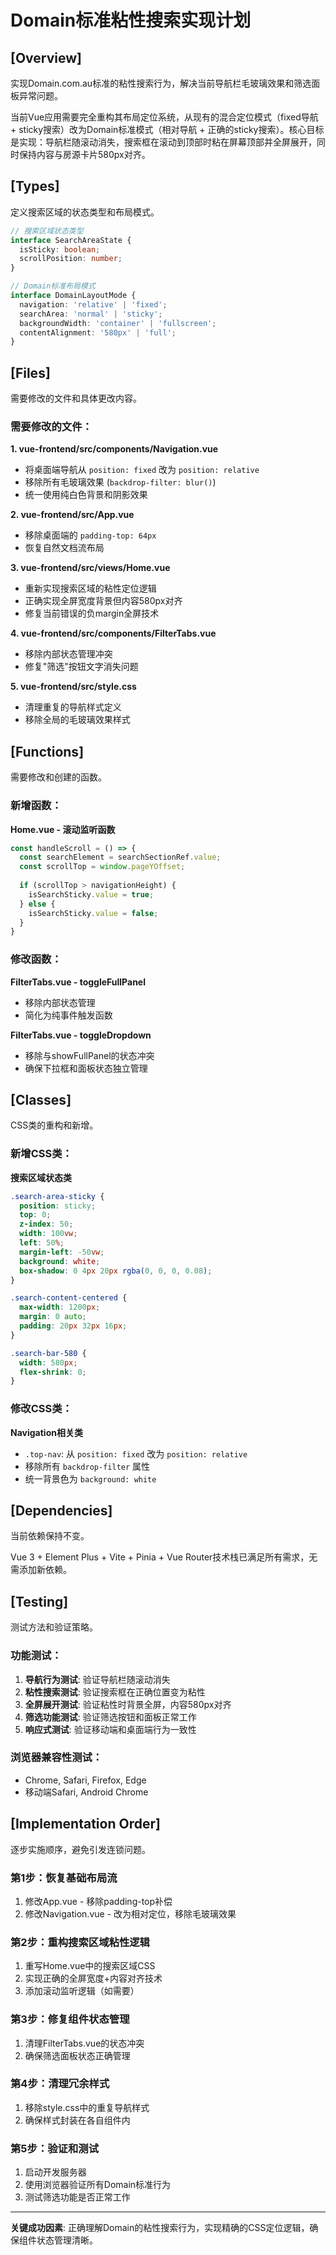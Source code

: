 # Domain标准粘性搜索实现计划

## [Overview]
实现Domain.com.au标准的粘性搜索行为，解决当前导航栏毛玻璃效果和筛选面板异常问题。

当前Vue应用需要完全重构其布局定位系统，从现有的混合定位模式（fixed导航 + sticky搜索）改为Domain标准模式（相对导航 + 正确的sticky搜索）。核心目标是实现：导航栏随滚动消失，搜索框在滚动到顶部时粘在屏幕顶部并全屏展开，同时保持内容与房源卡片580px对齐。

## [Types]
定义搜索区域的状态类型和布局模式。

```typescript
// 搜索区域状态类型
interface SearchAreaState {
  isSticky: boolean;
  scrollPosition: number;
}

// Domain标准布局模式
interface DomainLayoutMode {
  navigation: 'relative' | 'fixed';
  searchArea: 'normal' | 'sticky';
  backgroundWidth: 'container' | 'fullscreen';
  contentAlignment: '580px' | 'full';
}
```

## [Files]
需要修改的文件和具体更改内容。

### 需要修改的文件：

**1. vue-frontend/src/components/Navigation.vue**
- 将桌面端导航从 `position: fixed` 改为 `position: relative`
- 移除所有毛玻璃效果 (`backdrop-filter: blur()`)
- 统一使用纯白色背景和阴影效果

**2. vue-frontend/src/App.vue**
- 移除桌面端的 `padding-top: 64px`
- 恢复自然文档流布局

**3. vue-frontend/src/views/Home.vue**
- 重新实现搜索区域的粘性定位逻辑
- 正确实现全屏宽度背景但内容580px对齐
- 修复当前错误的负margin全屏技术

**4. vue-frontend/src/components/FilterTabs.vue**
- 移除内部状态管理冲突
- 修复"筛选"按钮文字消失问题

**5. vue-frontend/src/style.css**
- 清理重复的导航样式定义
- 移除全局的毛玻璃效果样式

## [Functions]
需要修改和创建的函数。

### 新增函数：

**Home.vue - 滚动监听函数**
```javascript
const handleScroll = () => {
  const searchElement = searchSectionRef.value;
  const scrollTop = window.pageYOffset;
  
  if (scrollTop > navigationHeight) {
    isSearchSticky.value = true;
  } else {
    isSearchSticky.value = false;
  }
}
```

### 修改函数：

**FilterTabs.vue - toggleFullPanel**
- 移除内部状态管理
- 简化为纯事件触发函数

**FilterTabs.vue - toggleDropdown**
- 移除与showFullPanel的状态冲突
- 确保下拉框和面板状态独立管理

## [Classes]
CSS类的重构和新增。

### 新增CSS类：

**搜索区域状态类**
```css
.search-area-sticky {
  position: sticky;
  top: 0;
  z-index: 50;
  width: 100vw;
  left: 50%;
  margin-left: -50vw;
  background: white;
  box-shadow: 0 4px 20px rgba(0, 0, 0, 0.08);
}

.search-content-centered {
  max-width: 1200px;
  margin: 0 auto;
  padding: 20px 32px 16px;
}

.search-bar-580 {
  width: 580px;
  flex-shrink: 0;
}
```

### 修改CSS类：

**Navigation相关类**
- `.top-nav`: 从 `position: fixed` 改为 `position: relative`
- 移除所有 `backdrop-filter` 属性
- 统一背景色为 `background: white`

## [Dependencies]
当前依赖保持不变。

Vue 3 + Element Plus + Vite + Pinia + Vue Router技术栈已满足所有需求，无需添加新依赖。

## [Testing]
测试方法和验证策略。

### 功能测试：
1. **导航行为测试**: 验证导航栏随滚动消失
2. **粘性搜索测试**: 验证搜索框在正确位置变为粘性
3. **全屏展开测试**: 验证粘性时背景全屏，内容580px对齐
4. **筛选功能测试**: 验证筛选按钮和面板正常工作
5. **响应式测试**: 验证移动端和桌面端行为一致性

### 浏览器兼容性测试：
- Chrome, Safari, Firefox, Edge
- 移动端Safari, Android Chrome

## [Implementation Order]
逐步实施顺序，避免引发连锁问题。

### 第1步：恢复基础布局流
1. 修改App.vue - 移除padding-top补偿
2. 修改Navigation.vue - 改为相对定位，移除毛玻璃效果

### 第2步：重构搜索区域粘性逻辑
1. 重写Home.vue中的搜索区域CSS
2. 实现正确的全屏宽度+内容对齐技术
3. 添加滚动监听逻辑（如需要）

### 第3步：修复组件状态管理
1. 清理FilterTabs.vue的状态冲突
2. 确保筛选面板状态正确管理

### 第4步：清理冗余样式
1. 移除style.css中的重复导航样式
2. 确保样式封装在各自组件内

### 第5步：验证和测试
1. 启动开发服务器
2. 使用浏览器验证所有Domain标准行为
3. 测试筛选功能是否正常工作

---

**关键成功因素**: 正确理解Domain的粘性搜索行为，实现精确的CSS定位逻辑，确保组件状态管理清晰。
